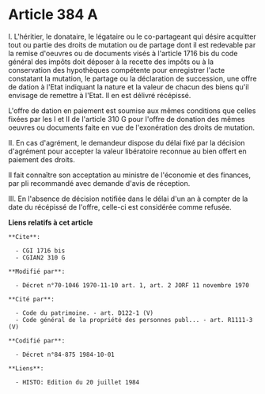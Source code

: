 # Article 384 A

I. L'héritier, le donataire, le légataire ou le co-partageant qui désire acquitter tout ou partie des droits de mutation ou
de partage dont il est redevable par la remise d'oeuvres ou de documents visés à l'article 1716 bis du code général des
impôts doit déposer à la recette des impôts ou à la conservation des hypothèques compétente pour enregistrer l'acte
constatant la mutation, le partage ou la déclaration de succession, une offre de dation à l'Etat indiquant la nature et la
valeur de chacun des biens qu'il envisage de remettre à l'Etat. Il en est délivré récépissé.

L'offre de dation en paiement est soumise aux mêmes conditions que celles fixées par les I et II de l'article 310 G pour
l'offre de donation des mêmes oeuvres ou documents faite en vue de l'exonération des droits de mutation.

II. En cas d'agrément, le demandeur dispose du délai fixé par la décision d'agrément pour accepter la valeur libératoire
reconnue au bien offert en paiement des droits.

Il fait connaître son acceptation au ministre de l'économie et des finances, par pli recommandé avec demande d'avis de
réception.

III. En l'absence de décision notifiée dans le délai d'un an à compter de la date du récépissé de l'offre, celle-ci est
considérée comme refusée.

**Liens relatifs à cet article**

	**Cite**:

	  - CGI 1716 bis
	  - CGIAN2 310 G

	**Modifié par**:

	  - Décret n°70-1046 1970-11-10 art. 1, art. 2 JORF 11 novembre 1970

	**Cité par**:

	  - Code du patrimoine. - art. D122-1 (V)
	  - Code général de la propriété des personnes publ... - art. R1111-3 (V)

	**Codifié par**:

	  - Décret n°84-875 1984-10-01

	**Liens**:

	  - HISTO: Edition du 20 juillet 1984
